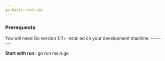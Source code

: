 ```yaml
---
go-basic-rest-api
---
```

<h3>Prerequests</h3>
You will need Go version 1.11+ installed on your development machine.
--------

<b> Start with run </b> :  go run main.go
